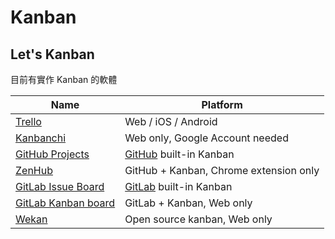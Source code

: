 Kanban
======

Let's Kanban
------------

目前有實作 Kanban 的軟體

| Name | Platform |
| ---- | ----------- |
| [Trello][] | Web / iOS / Android |
| [Kanbanchi][] | Web only, Google Account needed |
| [GitHub Projects](https://github.com/universe-2016#projects) | [GitHub][] built-in Kanban |
| [ZenHub][] | GitHub + Kanban, Chrome extension only |
| [GitLab Issue Board](https://about.gitlab.com/solutions/issueboard/) | [GitLab][] built-in Kanban |
| [GitLab Kanban board][] | GitLab + Kanban, Web only |
| [Wekan][] | Open source kanban, Web only |


[GitHub]: /vcs/github.md
[GitLab]: /ci/gitlab-ci.md
[Trello]: https://trello.com/
[Kanbanchi]: http://www.kanbanchi.com/
[ZenHub]: https://www.zenhub.com/
[GitLab kanban board]: http://kanban.leanlabs.io/
[Wekan]: https://wekan.io/
